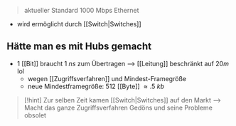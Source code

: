 > aktueller Standard
> $1000$ Mbps Ethernet


- wird ermöglicht durch [[Switch|Switches]]


## Hätte man es mit Hubs gemacht

- $1$ [[Bit]] braucht $1\ ns$ zum Übertragen --> [[Leitung]] beschränkt auf $20m$ lol
	- wegen [[Zugriffsverfahren]] und Mindest-Framegröße
	- neue Mindestframegröße: $512$ [[Byte]] $\approx .5\ kb$ 

> [!hint] Zur selben Zeit kamen [[Switch|Switches]] auf den Markt --> Macht das ganze Zugriffsverfahren Gedöns und seine Probleme obsolet
> 
